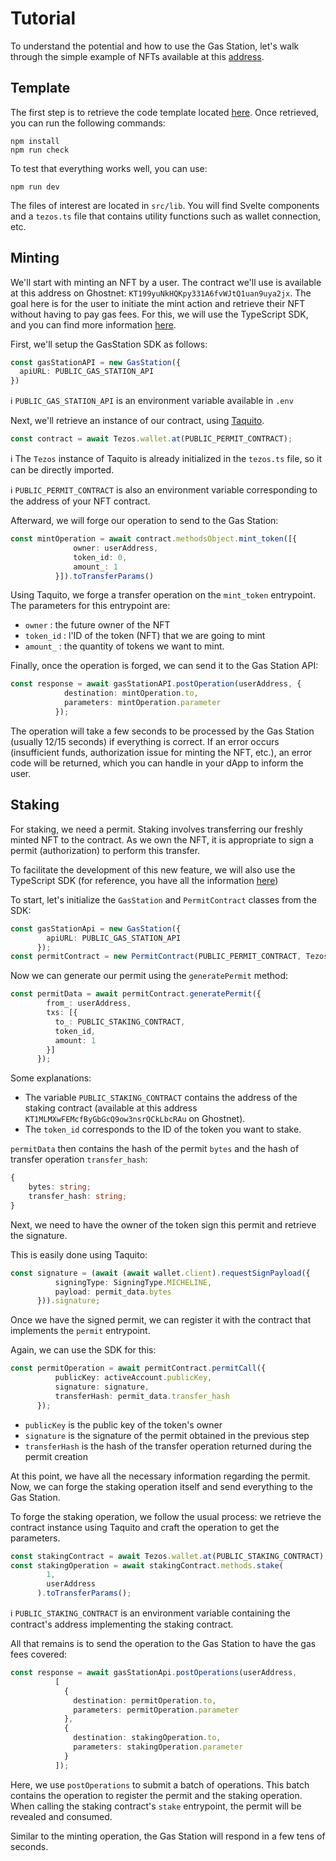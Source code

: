 # Tutorial

To understand the potential and how to use the Gas Station, let's walk through the simple example of NFTs available at this [address](https://ghostnet.gas-station-nft-example.marigold.dev).

## Template

The first step is to retrieve the code template located [here](https://github.com/marigold-dev/gas-station-lib).
Once retrieved, you can run the following commands:
```
npm install
npm run check
```
To test that everything works well, you can use:
```
npm run dev
```

The files of interest are located in `src/lib`. You will find Svelte components and a `tezos.ts` file that contains utility functions such as wallet connection, etc.

## Minting

We'll start with minting an NFT by a user. The contract we'll use is available at this address on Ghostnet: `KT199yuNkHQKpy331A6fvWJtQ1uan9uya2jx`.
The goal here is for the user to initiate the mint action and retrieve their NFT without having to pay gas fees. For this, we will use the TypeScript SDK, and you can find more information [here](./LIBRARY.md).

First, we'll setup the GasStation SDK as follows:
```ts
const gasStationAPI = new GasStation({
  apiURL: PUBLIC_GAS_STATION_API
})
```
ℹ️ `PUBLIC_GAS_STATION_API` is an environment variable available in `.env`

Next, we'll retrieve an instance of our contract, using [Taquito](https://tezostaquito.io/).

```ts
const contract = await Tezos.wallet.at(PUBLIC_PERMIT_CONTRACT);
```

ℹ️ The `Tezos` instance of Taquito is already initialized in the `tezos.ts` file, so it can be directly imported.

ℹ️ `PUBLIC_PERMIT_CONTRACT` is also an environment variable corresponding to the address of your NFT contract.

Afterward, we will forge our operation to send to the Gas Station:
```ts
const mintOperation = await contract.methodsObject.mint_token([{
              owner: userAddress,
              token_id: 0,
              amount_: 1
          }]).toTransferParams()
```

Using Taquito, we forge a transfer operation on the `mint_token` entrypoint.
The parameters for this entrypoint are:
- `owner` : the future owner of the NFT
- `token_id` : l'ID of the token (NFT) that we are going to mint
- `amount_` : the quantity of tokens we want to mint.

Finally, once the operation is forged, we can send it to the Gas Station API:
```ts
const response = await gasStationAPI.postOperation(userAddress, {
            destination: mintOperation.to,
            parameters: mintOperation.parameter
          });
```

The operation will take a few seconds to be processed by the Gas Station (usually 12/15 seconds) if everything is correct.
If an error occurs (insufficient funds, authorization issue for minting the NFT, etc.), an error code will be returned, which you can handle in your dApp to inform the user.


## Staking

For staking, we need a permit. Staking involves transferring our freshly minted NFT to the contract. As we own the NFT, it is appropriate to sign a permit (authorization) to perform this transfer.

To facilitate the development of this new feature, we will also use the TypeScript SDK (for reference, you have all the information [here](./LIBRARY.md))

To start, let's initialize the `GasStation` and `PermitContract`  classes from the SDK:
```ts
const gasStationApi = new GasStation({
        apiURL: PUBLIC_GAS_STATION_API
      });
const permitContract = new PermitContract(PUBLIC_PERMIT_CONTRACT, Tezos);
```

Now we can generate our permit using the `generatePermit` method:
```ts
const permitData = await permitContract.generatePermit({
        from_: userAddress,
        txs: [{
          to_: PUBLIC_STAKING_CONTRACT,
          token_id,
          amount: 1
        }]
      });
```
Some explanations:
- The variable `PUBLIC_STAKING_CONTRACT` contains the address of the staking contract (available at this address `KT1MLMXwFEMcfByGbGcQ9ow3nsrQCkLbcRAu` on Ghostnet).
- The `token_id` corresponds to the ID of the token you want to stake.

`permitData` then contains the hash of the permit `bytes` and the hash of transfer operation `transfer_hash`:
```ts
{
    bytes: string;
    transfer_hash: string;
}
```

Next, we need to have the owner of the token sign this permit and retrieve the signature.

This is easily done using Taquito:
```ts
const signature = (await (await wallet.client).requestSignPayload({
          signingType: SigningType.MICHELINE,
          payload: permit_data.bytes
      })).signature;
```

Once we have the signed permit, we can register it with the contract that implements the `permit` entrypoint.

Again, we can use the SDK for this:
```ts
const permitOperation = await permitContract.permitCall({
          publicKey: activeAccount.publicKey,
          signature: signature,
          transferHash: permit_data.transfer_hash
      });
```

- `publicKey` is the public key of the token's owner
- `signature` is the signature of the permit obtained in the previous step
- `transferHash` is the hash of the transfer operation returned during the permit creation


At this point, we have all the necessary information regarding the permit. Now, we can forge the staking operation itself and send everything to the Gas Station.

To forge the staking operation, we follow the usual process: we retrieve the contract instance using Taquito and craft the operation to get the parameters.

```ts
const stakingContract = await Tezos.wallet.at(PUBLIC_STAKING_CONTRACT);
const stakingOperation = await stakingContract.methods.stake(
        1,
        userAddress
      ).toTransferParams();
```
ℹ️ `PUBLIC_STAKING_CONTRACT` is an environment variable containing the contract's address implementing the staking contract.

All that remains is to send the operation to the Gas Station to have the gas fees covered:

```ts
const response = await gasStationApi.postOperations(userAddress,
          [
            {
              destination: permitOperation.to,
              parameters: permitOperation.parameter
            },
            {
              destination: stakingOperation.to,
              parameters: stakingOperation.parameter
            }
          ]);
```

Here, we use `postOperations` to submit a batch of operations. This batch contains the operation to register the permit and the staking operation. When calling the staking contract's `stake` entrypoint, the permit will be revealed and consumed.

Similar to the minting operation, the Gas Station will respond in a few tens of seconds.